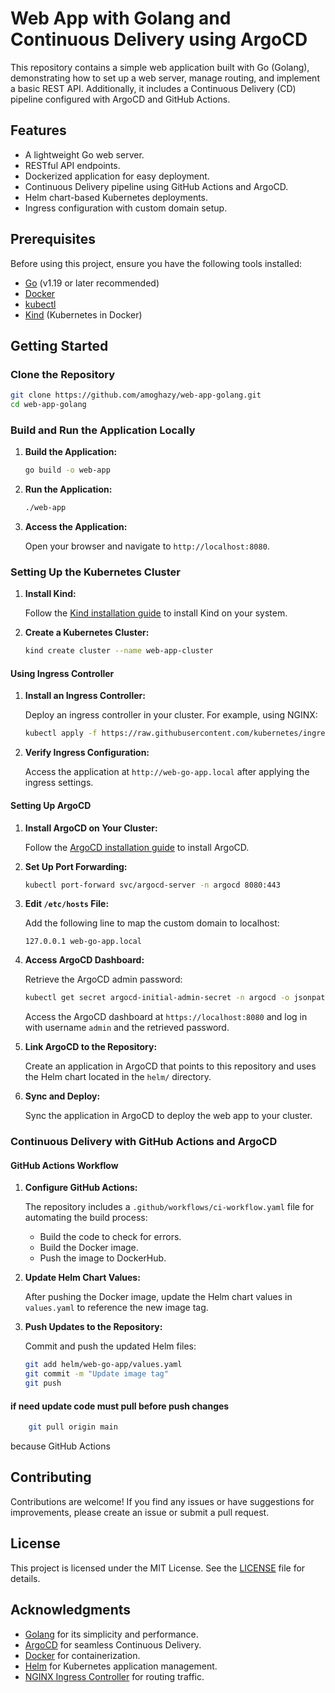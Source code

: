 # Web App with Golang and Continuous Delivery using ArgoCD

This repository contains a simple web application built with Go (Golang), demonstrating how to set up a web server, manage routing, and implement a basic REST API. Additionally, it includes a Continuous Delivery (CD) pipeline configured with ArgoCD and GitHub Actions.

## Features

- A lightweight Go web server.
- RESTful API endpoints.
- Dockerized application for easy deployment.
- Continuous Delivery pipeline using GitHub Actions and ArgoCD.
- Helm chart-based Kubernetes deployments.
- Ingress configuration with custom domain setup.

## Prerequisites

Before using this project, ensure you have the following tools installed:

- [Go](https://golang.org/doc/install) (v1.19 or later recommended)
- [Docker](https://www.docker.com/get-started)
- [kubectl](https://kubernetes.io/docs/tasks/tools/install-kubectl/)
- [Kind](https://kind.sigs.k8s.io/) (Kubernetes in Docker)

## Getting Started

### Clone the Repository

```bash
git clone https://github.com/amoghazy/web-app-golang.git
cd web-app-golang
```

### Build and Run the Application Locally

1. **Build the Application:**

   ```bash
   go build -o web-app
   ```

2. **Run the Application:**

   ```bash
   ./web-app
   ```

3. **Access the Application:**

   Open your browser and navigate to `http://localhost:8080`.

### Setting Up the Kubernetes Cluster

1. **Install Kind:**

   Follow the [Kind installation guide](https://kind.sigs.k8s.io/docs/user/quick-start/#installation) to install Kind on your system.

2. **Create a Kubernetes Cluster:**

   ```bash
   kind create cluster --name web-app-cluster
   ```

#### Using Ingress Controller

1. **Install an Ingress Controller:**

   Deploy an ingress controller in your cluster. For example, using NGINX:

   ```bash
   kubectl apply -f https://raw.githubusercontent.com/kubernetes/ingress-nginx/main/deploy/static/provider/kind/deploy.yaml
   ```

2. **Verify Ingress Configuration:**

   Access the application at `http://web-go-app.local` after applying the ingress settings.

#### Setting Up ArgoCD

1. **Install ArgoCD on Your Cluster:**

   Follow the [ArgoCD installation guide](https://argo-cd.readthedocs.io/en/stable/getting_started/) to install ArgoCD.

2. **Set Up Port Forwarding:**

   ```bash
   kubectl port-forward svc/argocd-server -n argocd 8080:443
   ```

3. **Edit `/etc/hosts` File:**

   Add the following line to map the custom domain to localhost:

   ```plaintext
   127.0.0.1 web-go-app.local
   ```

4. **Access ArgoCD Dashboard:**

   Retrieve the ArgoCD admin password:

   ```bash
   kubectl get secret argocd-initial-admin-secret -n argocd -o jsonpath="{.data.password}" | base64 -d
   ```

   Access the ArgoCD dashboard at `https://localhost:8080` and log in with username `admin` and the retrieved password.

5. **Link ArgoCD to the Repository:**

   Create an application in ArgoCD that points to this repository and uses the Helm chart located in the `helm/` directory.

6. **Sync and Deploy:**

   Sync the application in ArgoCD to deploy the web app to your cluster.

### Continuous Delivery with GitHub Actions and ArgoCD

#### GitHub Actions Workflow

1. **Configure GitHub Actions:**

   The repository includes a `.github/workflows/ci-workflow.yaml` file for automating the build process:

   - Build the code to check for errors.
   - Build the Docker image.
   - Push the image to DockerHub.

2. **Update Helm Chart Values:**

   After pushing the Docker image, update the Helm chart values in `values.yaml` to reference the new image tag.

3. **Push Updates to the Repository:**

   Commit and push the updated Helm files:

   ```bash
   git add helm/web-go-app/values.yaml
   git commit -m "Update image tag"
   git push
   ```
#### if need update code must pull before push changes 
   ```bash
       git pull origin main 
   ```
   because GitHub Actions 
## Contributing

Contributions are welcome! If you find any issues or have suggestions for improvements, please create an issue or submit a pull request.

## License

This project is licensed under the MIT License. See the [LICENSE](LICENSE) file for details.

## Acknowledgments

- [Golang](https://golang.org/) for its simplicity and performance.
- [ArgoCD](https://argo-cd.readthedocs.io/) for seamless Continuous Delivery.
- [Docker](https://www.docker.com/) for containerization.
- [Helm](https://helm.sh/) for Kubernetes application management.
- [NGINX Ingress Controller](https://kubernetes.github.io/ingress-nginx/) for routing traffic.
